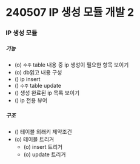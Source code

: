 # 240507 IP 생성 모듈 개발 2  

### IP 생성 모듈

##### 기능
- (o) `수주` table 내용 중 ip 생성이 필요한 항목 보이기
- (o) db읽고 내용 구성
- () ip insert
- () `수주` table update
- () 생성 완료된 ip 목록 보이기
- () ip 전용 뷰어

##### 구조
- () 테이블 외래키 제약조건
- (o) 테이블 트리거
    - (o) insert 트리거
    - (o) update 트리거
    